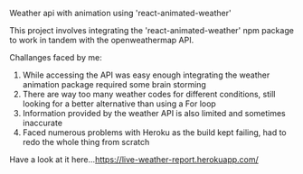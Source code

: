 Weather api with animation using 'react-animated-weather'

This project involves integrating the 'react-animated-weather' npm package to work in tandem with the openweathermap API. 

Challanges faced by me:
1) While accessing the API was easy enough integrating the weather animation package required some brain storming
2) There are way too many weather codes for different conditions, still looking for a better alternative than using a For loop
3) Information provided by the weather API is also limited and sometimes inaccurate
4) Faced numerous problems with Heroku as the build kept failing, had to redo the whole thing from scratch


Have a look at it here...https://live-weather-report.herokuapp.com/
